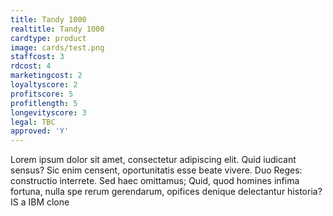 ```yaml
---
title: Tandy 1000
realtitle: Tandy 1000
cardtype: product
image: cards/test.png
staffcost: 3
rdcost: 4
marketingcost: 2
loyaltyscore: 2
profitscore: 5
profitlength: 5
longevityscore: 3
legal: TBC
approved: 'Y'
---
```


Lorem ipsum dolor sit amet, consectetur adipiscing elit. Quid iudicant sensus? Sic enim censent, oportunitatis esse beate vivere. Duo Reges: constructio interrete. Sed haec omittamus; Quid, quod homines infima fortuna, nulla spe rerum gerendarum, opifices denique delectantur historia? IS a IBM clone
